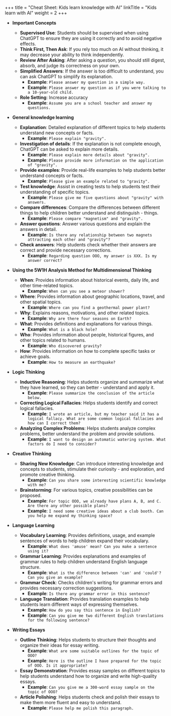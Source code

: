+++
title = "Cheat Sheet: Kids learn knowledge with AI"
linkTitle = "Kids learn with AI"
weight = 2
+++

- **Important Concepts**
    - **Supervised Use**: Students should be supervised when using ChatGPT to ensure they are using it correctly and to avoid negative effects.
    - **Think First, Then Ask**: If you rely too much on AI without thinking, it may decrease your ability to think independently.
    - **Review After Asking**: After asking a question, you should still digest, absorb, and judge its correctness on your own.
    - **Simplified Answers**: If the answer is too difficult to understand, you can ask ChatGPT to simplify its explanation.
        - **Example**: `Please answer my question in a simple way.`
        - **Example**: `Please answer my question as if you were talking to a 10-year-old child.`
    - **Role Setting**: Increase accuracy
        - **Example**: `Assume you are a school teacher and answer my questions.`

- **General knowledge learning**
  - **Explanation**: Detailed explanation of different topics to help students understand new concepts or facts.
    - **Example**: `Please explain "gravity".`
  - **Investigation of details**: If the explanation is not complete enough, ChatGPT can be asked to explain more details.
    - **Example**: `Please explain more details about "gravity".`
    - **Example**: `Please provide more information on the application of "gravity".`
  - **Provide examples**: Provide real-life examples to help students better understand concepts or facts.
    - **Example**: `Please give an example related to "gravity".`
  - **Test knowledge**: Assist in creating tests to help students test their understanding of specific topics.
    - **Example**: `Please give me five questions about "gravity" with answers.`
  - **Compare differences**: Compare the differences between different things to help children better understand and distinguish - things.
    - **Example**: `Please compare "magnetism" and "gravity".`
  - **Answer questions**: Answer various questions and explain the answers in detail.
    - **Example**: `Is there any relationship between two magnets attracting each other and "gravity"?`
  - **Check answers**: Help students check whether their answers are correct and provide necessary corrections.
    - **Example**: `Regarding question OOO, my answer is XXX. Is my answer correct?`

- **Using the 5W1H Analysis Method for Multidimensional Thinking**
  - **When**: Provides information about historical events, daily life, and other time-related topics.
    - **Example**: `When can you see a meteor shower?`
  - **Where**: Provides information about geographic locations, travel, and other spatial topics.
    - **Example**: `Where can you find a geothermal power plant?`
  - **Why**: Explains reasons, motivations, and other related topics.
    - **Example**: `Why are there four seasons on Earth?`
  - **What**: Provides definitions and explanations for various things.
    - **Example**: `What is a black hole?`
  - **Who**: Provides information about people, historical figures, and other topics related to humans.
    - **Example**: `Who discovered gravity?`
  - **How**: Provides information on how to complete specific tasks or achieve goals.
    - **Example**: `How to measure an earthquake?`
- **Logic Thinking**
  - **Inductive Reasoning**: Helps students organize and summarize what they have learned, so they can better - understand and apply it.
    - **Example**: `Please summarize the conclusion of the article below.`
  - **Correcting Logical Fallacies**: Helps students identify and correct logical fallacies.
    - **Example**: `I wrote an article, but my teacher said it has a logical fallacy. What are some common logical fallacies and how can I correct them?`
  - **Analyzing Complex Problems**: Helps students analyze complex problems, better understand the problem and provide solutions.
    - **Example**: `I want to design an automatic watering system. What factors do I need to consider?`
- **Creative Thinking**
  - **Sharing New Knowledge**: Can introduce interesting knowledge and concepts to students, stimulate their   curiosity - and exploration, and promote creative thinking.
    - **Example**: `Can you share some interesting scientific knowledge with me?`
  - **Brainstorming**: For various topics, creative possibilities can be proposed.
    - **Example**: `For topic OOO, we already have plans A, B, and C. Are there any other possible plans?`
    - **Example**: `I need some creative ideas about a club booth. Can you help me expand my thinking space?`  
- **Language Learning**
  - **Vocabulary Learning**: Provides definitions, usage, and example sentences of words to help children expand their vocabulary.
    - **Example**: `What does 'amuse' mean? Can you make a sentence using it?`
  - **Grammar Learning**: Provides explanations and examples of grammar rules to help children understand English language structure.
    - **Example**: `What is the difference between 'can' and 'could'? Can you give an example?`
  - **Grammar Check**: Checks children's writing for grammar errors and provides necessary correction suggestions.
    - **Example**: `Is there any grammar error in this sentence?`
  - **Language Translation**: Provides translation examples to help students learn different ways of expressing themselves.
    - **Example**: `How do you say this sentence in English?`
    - **Example**: `Can you give me two different English translations for the following sentence?`
- **Writing Essays**
  - **Outline Thinking**: Helps students to structure their thoughts and organize their ideas for essay writing.
    - **Example**: `What are some suitable outlines for the topic of OOO?`
    - **Example**: `Here is the outline I have prepared for the topic of OOO. Is it appropriate?`
  - **Essay Demonstration**: Provides essay samples on different topics to help students understand how to organize and write high-quality essays.
    - **Example**: `Can you give me a 300-word essay sample on the topic of OOO?`
  - **Article Polishing**: Helps students check and polish their essays to make them more fluent and easy to understand.
    - **Example**: `Please help me polish this paragraph.`

